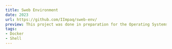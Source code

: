 ```yaml
---
title: Sweb Environment
date: 2023
url: https://github.com/IImpaq/sweb-env/
preview: This project was done in preparation for the Operating Systems course at TU Graz. It is a containerized development environment for working on SWEB on macOS-based systems.
tags:
- Docker
- Shell
---
```


